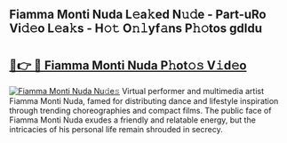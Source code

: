 ## Fiamma Monti Nuda L𝚎a𝚔ed N𝚞𝚍e - Part-uRo Vi𝚍𝚎o L𝚎a𝚔s - H𝚘𝚝 O𝚗𝚕yf𝚊ns P𝚑𝚘tos gdIdu

# <h2><a href="http://kf9ins.oniu.top/?m=Fiamma+Monti+Nuda">🔗👉 🔴 Fiamma Monti Nuda P𝚑ot𝚘𝚜 V𝚒d𝚎o</a></h2>

[![Fiamma Monti Nuda Nu𝚍e𝚜](https://i.imgur.com/0qMVB7G.gif)](http://kf9ins.oniu.top/?m=Fiamma+Monti+Nuda)
Virtual performer and multimedia artist Fiamma Monti Nuda, famed for distributing dance and lifestyle inspiration through trending choreographies and compact films. The public face of Fiamma Monti Nuda exudes a friendly and relatable energy, but the intricacies of his personal life remain shrouded in secrecy.  
